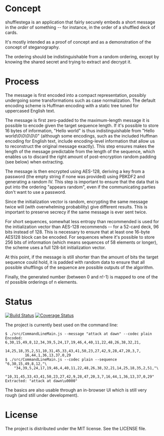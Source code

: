 Concept
=======

shufflestega is an application that fairly securely embeds a short message
in the _order_ of something -- for instance, in the order of a shuffled
deck of cards.

It's mostly intended as a proof of concept and as a demonstration of the
concept of steganography.

The ordering should be indistinguishable from a random ordering, except by
knowing the shared secret and trying to extract and decrypt it.

Process
=======

The message is first encoded into a compact representation, possibly
undergoing some transformations such as case normalization. The default
encoding scheme is Huffman encoding with a static tree tuned for uppercased
English text.

The message is first zero-padded to the maximum-length message it is possible
to encode given the target sequence length. If it's possible to store 16 bytes
of information, "Hello world" is thus indistinguishable from
"Hello world\0\0\0\0\0" (although some encodings, such as the included
Huffman encoding for English text, include encoding-level information that
allow us to reconstruct the original message exactly). This step ensures makes
the length of the message predictable from the length of the sequence, which
enables us to discard the right amount of post-encryption random padding
(see below) when extracting.

The message is then encrypted using AES-128, deriving a key from a password
(the empty string if none was provided) using PBKDF2 and generating a random
IV. This step is important to ensure that the data that is put into the
ordering "appears random", even if the communicating parties don't want to
use a password.

Since the initialization vector is random, encrypting the same message twice
will (with overwhelming probability) give different results. This is important
to preserve secrecy if the same message is ever sent twice.

For short sequences, somewhat less entropy than recommended is used for the
initialization vector than AES-128 recommends -- for a 52-card deck, 96
bits instead of 128. This is necessary to ensure that at least one 16-byte
AES128 block can be encoded. For sequences where it's possible to store 256
bits of information (which means sequences of 58 elements or longer), the
scheme uses a full 128-bit initialization vector.

At this point, if the message is still shorter than the amount of bits the
target sequence could hold, it is padded with random data to ensure that
all possible shufflings of the sequence are possible outputs of the algorithm.

Finally, the generated number (between 0 and n!-1) is mapped to one of the n!
possible orderings of n elements.

Status
======

[![Build Status](https://travis-ci.org/steinarvk/shufflestega.png?branch=master)](https://travis-ci.org/steinarvk/shufflestega)
[![Coverage Status](https://coveralls.io/repos/steinarvk/shufflestega/badge.png?branch=master)](https://coveralls.io/r/steinarvk/shufflestega?branch=master)

The project is currently best used on the command line:

    $ ./src/CommandLineMain.js --message "attack at dawn" --codec plain
    Encoded: 6,30,15,49,8,12,34,39,5,24,17,19,46,4,40,11,22,48,26,38,32,21,
             14,25,18,35,2,51,10,31,45,33,43,41,50,23,27,42,9,28,47,20,3,7,
             16,44,1,36,13,37,0,29
    $ ./src/CommandLineMain.js --codec plain --sequence "6,30,15,49,8,12,"\
        "34,39,5,24,17,19,46,4,40,11,22,48,26,38,32,21,14,25,18,35,2,51,"\
        "10,31,45,33,43,41,50,23,27,42,9,28,47,20,3,7,16,44,1,36,13,37,0,29"
    Extracted: "attack at dawn\u0000"

The basics are also usable through an in-browser UI which is still very rough
(and still under development).

License
=======

The project is distributed under the MIT license. See the LICENSE file.
